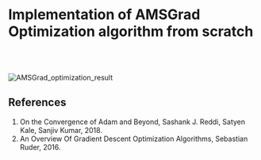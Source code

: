 # Implementation of AMSGrad Optimization algorithm from scratch
<br>
<br>
  
![AMSGrad_optimization_result](https://user-images.githubusercontent.com/44333704/121463698-240acc00-c9d0-11eb-92bd-640490971d18.JPG)
  
  
  
 ## References
  
1. On the Convergence of Adam and Beyond, Sashank J. Reddi, Satyen Kale, Sanjiv Kumar, 2018.
2. An Overview Of Gradient Descent Optimization Algorithms, Sebastian Ruder, 2016.
